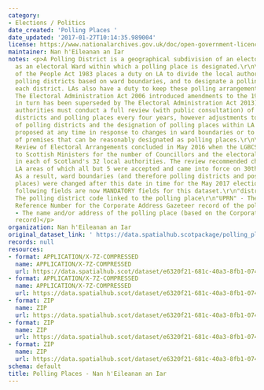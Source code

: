 ```yaml
---
category:
- Elections / Politics
date_created: 'Polling Places '
date_updated: '2017-01-27T10:14:35.989004'
license: https://www.nationalarchives.gov.uk/doc/open-government-licence/version/3/
maintainer: Nan h'Eileanan an Iar
notes: <p>A Polling District is a geographical subdivision of an electoral area such
  as an electoral Ward within which a polling place is designated.\r\n\r\nThe Representation
  of the People Act 1983 places a duty on LA to divide the local authority area into
  polling districts based on ward boundaries, and to designate a polling place for
  each district. LAs also have a duty to keep these polling arrangements under review.
  The Electoral Administration Act 2006 introduced amendments to the 1983 Act (which
  in turn has been superseded by The Electoral Administration Act 2013). Now local
  authorities must conduct a full review (with public consultation) of its polling
  districts and polling places every four years, however adjustments to the boundaries
  of polling districts and the designation of polling places within LA wards can be
  proposed at any time in response to changes in ward boundaries or to the availability
  of premises that can be reasonably designated as polling places.\r\n\r\nThe Fifth
  Review of Electoral Arrangements concluded in May 2016 when the LGBCS made recommendations
  to Scottish Ministers for the number of Councillors and the electoral ward boundaries
  in each of Scotland's 32 local authorities. The review recommended changes in 30
  LA areas of which all but 5 were accepted and came into force on 30th Sept 2016.
  As a result, ward boundaries (and therefore polling districts and possibly polling
  places) were changed after this date in time for the May 2017 elections.\r\n\r\nThe
  following fields are now MANDATORY fields for this dataset.\r\n"district_code" -
  The polling district code linked to the polling place\r\n"UPRN" - The Unique Property
  Reference Number for the Corporate Address Gazeteer record of the polling place\r\n"polling_place"
  - The name and/or address of the polling place (based on the Corporate Address Gazeteer
  record)</p>
organization: Nan h'Eileanan an Iar
original_dataset_link: ' https://data.spatialhub.scotpackage/polling_places-es'
records: null
resources:
- format: APPLICATION/X-7Z-COMPRESSED
  name: APPLICATION/X-7Z-COMPRESSED
  url: https://data.spatialhub.scot/dataset/e6320f21-681c-40a3-8fb1-074339710da2/resource/caa1fb8c-8de7-41b2-b582-dee1e8db658e/download/outer-hebrides-polling-places-mar2017.7z
- format: APPLICATION/X-7Z-COMPRESSED
  name: APPLICATION/X-7Z-COMPRESSED
  url: https://data.spatialhub.scot/dataset/e6320f21-681c-40a3-8fb1-074339710da2/resource/c24d51f4-1510-447b-9f14-6ad645358220/download/outer-hebrides-polling-places-mar2017.7z
- format: ZIP
  name: ZIP
  url: https://data.spatialhub.scot/dataset/e6320f21-681c-40a3-8fb1-074339710da2/resource/efd12f43-3218-4758-8582-737874b06618/download/eilean-siar-polling-places-sep-2019.zip
- format: ZIP
  name: ZIP
  url: https://data.spatialhub.scot/dataset/e6320f21-681c-40a3-8fb1-074339710da2/resource/a7bfab15-d5ad-4470-82c4-2719165f24ad/download/revised-polling-datasets-nov-2019-election.zip
- format: ZIP
  name: ZIP
  url: https://data.spatialhub.scot/dataset/e6320f21-681c-40a3-8fb1-074339710da2/resource/fffcb9ff-503c-4780-8708-f0867262d01d/download/na-h-eileanan-siar-polling-places-may-2022.zip
schema: default
title: Polling Places - Nan h'Eileanan an Iar
---
```

